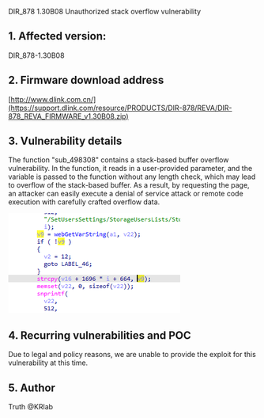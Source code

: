 DIR_878 1.30B08 Unauthorized stack overflow vulnerability

## **1. Affected version:**

DIR_878-1.30B08

## **2. Firmware download address**

[http://www.dlink.com.cn/](https://support.dlink.com/resource/PRODUCTS/DIR-878/REVA/DIR-878_REVA_FIRMWARE_v1.30B08.zip)

## **3. Vulnerability details**

The function "sub_498308" contains a stack-based buffer overflow vulnerability. In the function, it reads in a user-provided parameter, and the variable is passed to the function without any length check, which may lead to overflow of the stack-based buffer. As a result, by requesting the page, an attacker can easily execute a denial of service attack or remote code execution with carefully crafted overflow data.

![](https://raw.githubusercontent.com/HolyTruth/MyPicBed/main/blogImg/202302281039796.png)

## **4. Recurring vulnerabilities and POC**

Due to legal and policy reasons, we are unable to provide the exploit for this vulnerability at this time.

## 5. Author

Truth @KRlab
